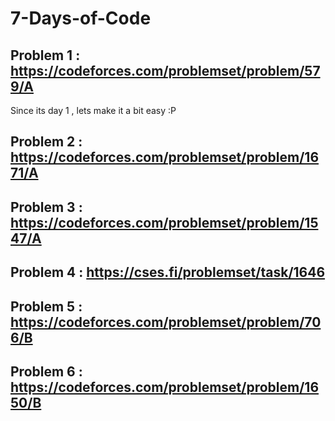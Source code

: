 # 7-Days-of-Code
## Problem 1 : https://codeforces.com/problemset/problem/579/A
Since its day 1 , lets make it a bit easy :P

## Problem 2 : https://codeforces.com/problemset/problem/1671/A

## Problem 3 : https://codeforces.com/problemset/problem/1547/A

## Problem 4 : https://cses.fi/problemset/task/1646

## Problem 5 : https://codeforces.com/problemset/problem/706/B

## Problem 6 : https://codeforces.com/problemset/problem/1650/B

